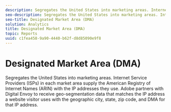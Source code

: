 ```yaml
---
description: Segregates the United States into marketing areas. Internet Service Providers (ISPs) in each market area supply the American Registry of Internet Names (ARIN) with the IP addresses they use. Adobe partners with Digital Envoy to receive geo-segmentation data that matches the IP address a website visitor uses with the geographic city, state, zip code, and DMA for that IP address.
seo-description: Segregates the United States into marketing areas. Internet Service Providers (ISPs) in each market area supply the American Registry of Internet Names (ARIN) with the IP addresses they use. Adobe partners with Digital Envoy to receive geo-segmentation data that matches the IP address a website visitor uses with the geographic city, state, zip code, and DMA for that IP address.
seo-title: Designated Market Area (DMA)
solution: Analytics
title: Designated Market Area (DMA)
topic: Reports
uuid: c1fea458-9a90-4440-b62f-d8d85090e9f8
---
```


# Designated Market Area (DMA)

Segregates the United States into marketing areas. Internet Service Providers (ISPs) in each market area supply the American Registry of Internet Names (ARIN) with the IP addresses they use. Adobe partners with Digital Envoy to receive geo-segmentation data that matches the IP address a website visitor uses with the geographic city, state, zip code, and DMA for that IP address.


